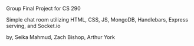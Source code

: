 Group Final Project for CS 290

Simple chat room utilizing HTML, CSS, JS, MongoDB, Handlebars, Express serving, and Socket.io

by,
Seika Mahmud, Zach Bishop, Arthur York
